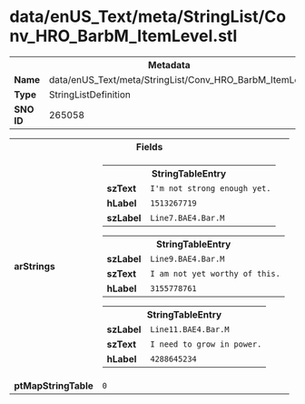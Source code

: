 <h1>data/enUS_Text/meta/StringList/Conv_HRO_BarbM_ItemLevel.stl</h1><table><tr><th colspan="100%">Metadata</th></tr><tr><td><b>Name</b></td><td>data/enUS_Text/meta/StringList/Conv_HRO_BarbM_ItemLevel.stl</td></tr><tr><td><b>Type</b></td><td>StringListDefinition</td></tr><tr><td><b>SNO ID</b></td><td>265058</td></tr></table>

<table><tr><th colspan="100%">Fields</th></tr><tr><td><b>arStrings</b></td><td><table><tr><th colspan="100%">StringTableEntry</th></tr><tr><td><b>szText</b></td><td><code>I'm not strong enough yet.</code></td></tr><tr><td><b>hLabel</b></td><td><code>1513267719</code></td></tr><tr><td><b>szLabel</b></td><td><code>Line7.BAE4.Bar.M</code></td></tr></table>


<table><tr><th colspan="100%">StringTableEntry</th></tr><tr><td><b>szLabel</b></td><td><code>Line9.BAE4.Bar.M</code></td></tr><tr><td><b>szText</b></td><td><code>I am not yet worthy of this.</code></td></tr><tr><td><b>hLabel</b></td><td><code>3155778761</code></td></tr></table>


<table><tr><th colspan="100%">StringTableEntry</th></tr><tr><td><b>szLabel</b></td><td><code>Line11.BAE4.Bar.M</code></td></tr><tr><td><b>szText</b></td><td><code>I need to grow in power.</code></td></tr><tr><td><b>hLabel</b></td><td><code>4288645234</code></td></tr></table>


</td></tr><tr><td><b>ptMapStringTable</b></td><td><code>0</code></td></tr></table>

